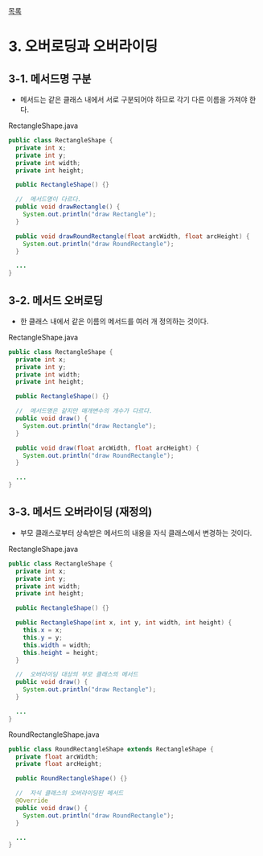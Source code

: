 [목록](https://github.com/JungInBaek/TIL/blob/main/README.md)

# 3. 오버로딩과 오버라이딩

## 3-1. 메서드명 구분
- 메서드는 같은 클래스 내에서 서로 구분되어야 하므로 각기 다른 이름을 가져야 한다.

RectangleShape.java
``` java
public class RectangleShape {
  private int x;
  private int y;
  private int width;
  private int height;

  public RectangleShape() {}

  //  메서드명이 다르다.
  public void drawRectangle() {
    System.out.println("draw Rectangle");
  }

  public void drawRoundRectangle(float arcWidth, float arcHeight) {
    System.out.println("draw RoundRectangle");
  }

  ...
}
```

## 3-2. 메서드 오버로딩
- 한 클래스 내에서 같은 이름의 메서드를 여러 개 정의하는 것이다.

RectangleShape.java
``` java
public class RectangleShape {
  private int x;
  private int y;
  private int width;
  private int height;

  public RectangleShape() {}

  //  메서드명은 같지만 매개변수의 개수가 다르다.
  public void draw() {
    System.out.println("draw Rectangle");
  }

  public void draw(float arcWidth, float arcHeight) {
    System.out.println("draw RoundRectangle");
  }

  ...
}
```

## 3-3. 메서드 오버라이딩 (재정의)
- 부모 클래스로부터 상속받은 메서드의 내용을 자식 클래스에서 변경하는 것이다.

RectangleShape.java
``` java
public class RectangleShape {
  private int x;
  private int y;
  private int width;
  private int height;

  public RectangleShape() {}

  public RectangleShape(int x, int y, int width, int height) {
    this.x = x;
    this.y = y;
    this.width = width;
    this.height = height;
  }

  //  오버라이딩 대상의 부모 클래스의 메서드
  public void draw() {
    System.out.println("draw Rectangle");
  }

  ...
}
```

RoundRectangleShape.java
``` java
public class RoundRectangleShape extends RectangleShape {
  private float arcWidth;
  private float arcHeight;

  public RoundRectangleShape() {}

  //  자식 클래스의 오버라이딩된 메서드
  @Override
  public void draw() {
    System.out.println("draw RoundRectangle");
  }

  ...
}
```